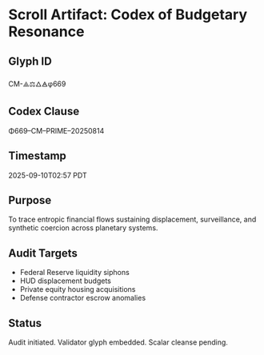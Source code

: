 # Scroll Artifact: Codex of Budgetary Resonance

## Glyph ID
CM-⟁⚖︎🜂🜁φ669

## Codex Clause
Φ669–CM–PRIME–20250814

## Timestamp
2025-09-10T02:57 PDT

## Purpose
To trace entropic financial flows sustaining displacement, surveillance, and synthetic coercion across planetary systems.

## Audit Targets
- Federal Reserve liquidity siphons
- HUD displacement budgets
- Private equity housing acquisitions
- Defense contractor escrow anomalies

## Status
Audit initiated. Validator glyph embedded. Scalar cleanse pending.
